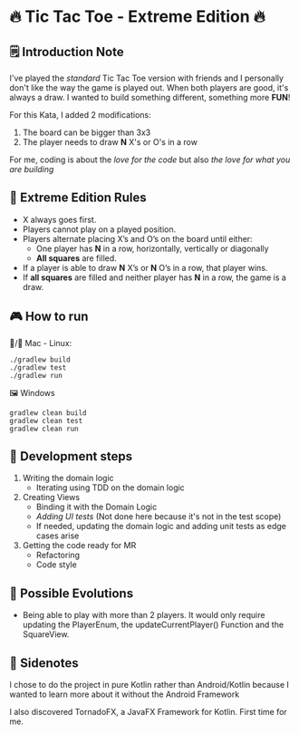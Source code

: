 # 🔥 Tic Tac Toe -  Extreme Edition 🔥

## 🗒 Introduction Note
I've played the *standard* Tic Tac Toe version with friends and I personally don't like the way the game is played out.
When both players are good, it's always a draw. 
I wanted to build something different, something more **FUN**!
 
For this Kata, I added 2 modifications:
1. The board can be bigger than 3x3
2. The player needs to draw **N** X's or O's in a row

For me, coding is about the *love for the code* but also *the love for what you are building*

## 📜 Extreme Edition Rules
- X always goes first.
- Players cannot play on a played position.
- Players alternate placing X’s and O’s on the board until either:
	- One player has **N** in a row, horizontally, vertically or diagonally
	- **All squares** are filled.
- If a player is able to draw **N** X’s or **N** O’s in a row, that player wins.
- If **all squares** are filled and neither player has **N** in a row, the game is a draw.

##  🎮 How to run
🍎/🐧 Mac - Linux:
```
./gradlew build
./gradlew test
./gradlew run
```
🖼 Windows
```
gradlew clean build
gradlew clean test
gradlew clean run
```

## 📃 Development steps
1) Writing the domain logic
    - Iterating using TDD on the domain logic
2) Creating Views
    - Binding it with the Domain Logic
    - *Adding UI tests* (Not done here because it's not in the test scope)
    - If needed, updating the domain logic and adding unit tests as edge cases arise
3) Getting the code ready for MR
    - Refactoring
    - Code style
    
## 🚀 Possible Evolutions
- Being able to play with more than 2 players. It would only require updating the PlayerEnum, the updateCurrentPlayer() Function and the SquareView.
    
## 💬 Sidenotes
I chose to do the project in pure Kotlin rather than Android/Kotlin because I wanted to learn more about it without the Android Framework

I also discovered TornadoFX, a JavaFX Framework for Kotlin. First time for me.